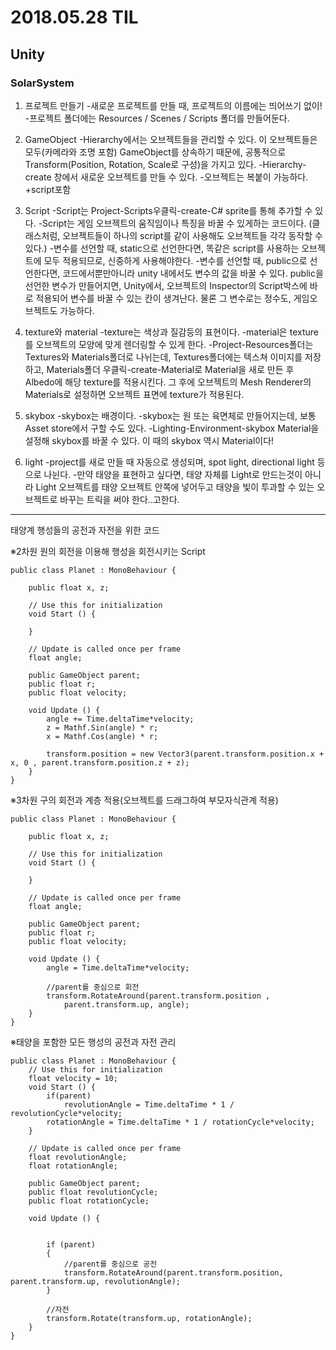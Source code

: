 # 2018.05.28 TIL
## Unity
### SolarSystem

1. 프로젝트 만들기
	-새로운 프로젝트를 만들 때, 프로젝트의 이름에는 띄어쓰기 없이!
	-프로젝트 폴더에는 Resources / Scenes / Scripts 폴더를 만들어둔다.

2. GameObject
	-Hierarchy에서는 오브젝트들을 관리할 수 있다. 이 오브젝트들은 모두(카메라와 조명 포함) GameObject를 상속하기 때문에, 공통적으로 Transform(Position, Rotation, Scale로 구성)을 가지고 있다.
	-Hierarchy-create 창에서 새로운 오브젝트를 만들 수 있다. 
	-오브젝트는 복붙이 가능하다. +script포함

3. Script
	-Script는 Project-Scripts우클릭-create-C# sprite를 통해 추가할 수 있다. 
	-Script는 게임 오브젝트의 움직임이나 특징을 바꿀 수 있게하는 코드이다. (클래스처럼, 오브젝트들이 하나의 script를 같이 사용해도 오브젝트들 각각 동작할 수 있다.)
	-변수를 선언할 때, static으로 선언한다면, 똑같은 script를 사용하는 오브젝트에 모두 적용되므로, 신중하게 사용해야한다.
	-변수를 선언할 때, public으로 선언한다면, 코드에서뿐만아니라 unity 내에서도 변수의 값을 바꿀 수 있다. public을 선언한 변수가 만들어지면, Unity에서, 오브젝트의 Inspector의 Script박스에 바로 적용되어 변수를 바꿀 수 있는 칸이 생겨난다. 물론 그 변수로는 정수도, 게임오브젝트도 가능하다. 

4. texture와 material
	-texture는 색상과 질감등의 표현이다.
	-material은 texture를 오브젝트의 모양에 맞게 렌더링할 수 있게 한다.
	-Project-Resources폴더는 Textures와 Materials폴더로 나뉘는데, Textures폴더에는 텍스쳐 이미지를 저장하고, Materials폴더 우클릭-create-Material로 Material을 새로 만든 후 Albedo에 해당 texture를 적용시킨다. 그 후에 오브젝트의 Mesh Renderer의 Materials로 설정하면 오브젝트 표면에 texture가 적용된다.

5. skybox
	-skybox는 배경이다.
	-skybox는 원 또는 육면체로 만들어지는데, 보통 Asset store에서 구할 수도 있다.
	-Lighting-Environment-skybox Material을 설정해 skybox를 바꿀 수 있다. 이 때의 skybox 역시 Material이다!

6. light
	-project를 새로 만들 때 자동으로 생성되며, spot light, directional light 등으로 나뉜다.
	-만약 태양을 표현하고 싶다면, 태양 자체를 Light로 만드는것이 아니라 Light 오브젝트를 태양 오브젝트 안쪽에 넣어두고 태양을 빛이 투과할 수 있는 오브젝트로 바꾸는 트릭을 써야 한다..고한다.


-------------------------------------
태양계 행성들의 공전과 자전을 위한 코드

※2차원 원의 회전을 이용해 행성을 회전시키는 Script
```
public class Planet : MonoBehaviour {

	public float x, z;

	// Use this for initialization
	void Start () {
	
	}

	// Update is called once per frame
	float angle;

	public GameObject parent;
	public float r;
	public float velocity;

	void Update () {
		angle += Time.deltaTime*velocity;
		z = Mathf.Sin(angle) * r;
		x = Mathf.Cos(angle) * r;

		transform.position = new Vector3(parent.transform.position.x + x, 0 , parent.transform.position.z + z);
	}
}
```
※3차원 구의 회전과 계층 적용(오브젝트를 드래그하여 부모자식관계 적용)
```
public class Planet : MonoBehaviour {

	public float x, z;

	// Use this for initialization
	void Start () {
	
	}

	// Update is called once per frame
	float angle;

	public GameObject parent;
	public float r;
	public float velocity;

	void Update () {
		angle = Time.deltaTime*velocity;

		//parent를 중심으로 회전
		transform.RotateAround(parent.transform.position , 
			parent.transform.up, angle);
	}
}
```
※태양을 포함한 모든 행성의 공전과 자전 관리
```
public class Planet : MonoBehaviour {
	// Use this for initialization
	float velocity = 10;
	void Start () {
		if(parent)
			revolutionAngle = Time.deltaTime * 1 / revolutionCycle*velocity;
		rotationAngle = Time.deltaTime * 1 / rotationCycle*velocity;
	}

	// Update is called once per frame
	float revolutionAngle;
	float rotationAngle;

	public GameObject parent;
	public float revolutionCycle;
	public float rotationCycle;

	void Update () {
		

		if (parent)
		{
			//parent를 중심으로 공전
			transform.RotateAround(parent.transform.position, parent.transform.up, revolutionAngle);
		}

		//자전
		transform.Rotate(transform.up, rotationAngle);
	}
}
```



